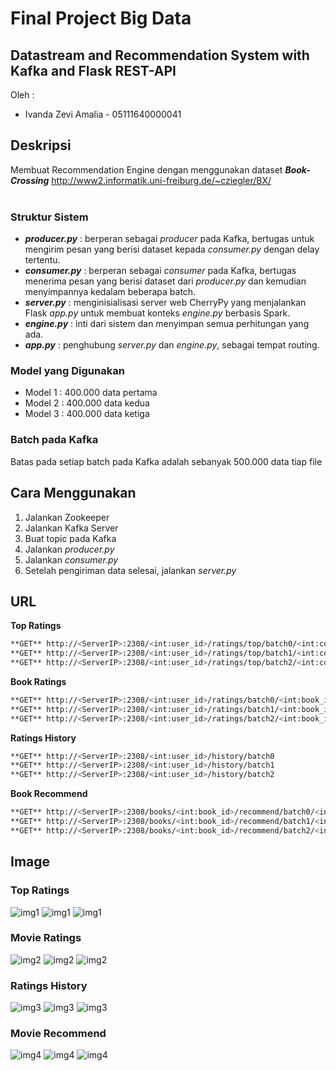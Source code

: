 # Final Project Big Data
## Datastream and Recommendation System with Kafka and Flask REST-API

Oleh :
* Ivanda Zevi Amalia - 05111640000041

## Deskripsi
Membuat Recommendation Engine dengan menggunakan dataset **_Book-Crossing_** http://www2.informatik.uni-freiburg.de/~cziegler/BX/ <br><br>

### Struktur Sistem
* **_producer.py_** : berperan sebagai _producer_ pada Kafka, bertugas untuk mengirim pesan yang berisi dataset kepada _consumer.py_ dengan delay tertentu.
* **_consumer.py_** : berperan sebagai _consumer_ pada Kafka, bertugas menerima pesan yang berisi dataset dari _producer.py_ dan kemudian menyimpannya kedalam beberapa batch. 
* **_server.py_** : menginisialisasi server web CherryPy yang menjalankan Flask _app.py_ untuk membuat konteks _engine.py_ berbasis Spark. 
* **_engine.py_** : inti dari sistem dan menyimpan semua perhitungan yang ada. 
* **_app.py_** : penghubung _server.py_ dan _engine.py_, sebagai tempat routing.

### Model yang Digunakan
* Model 1 : 400.000 data pertama
* Model 2 : 400.000 data kedua
* Model 3 : 400.000 data ketiga 

### Batch pada Kafka
Batas pada setiap batch pada Kafka adalah sebanyak 500.000 data tiap file

## Cara Menggunakan
1. Jalankan Zookeeper
2. Jalankan Kafka Server
3. Buat topic pada Kafka
4. Jalankan _producer.py_
5. Jalankan _consumer.py_
6. Setelah pengiriman data selesai, jalankan _server.py_


## URL
**Top Ratings**
```sh
**GET** http://<ServerIP>:2308/<int:user_id>/ratings/top/batch0/<int:count> 
**GET** http://<ServerIP>:2308/<int:user_id>/ratings/top/batch1/<int:count>
**GET** http://<ServerIP>:2308/<int:user_id>/ratings/top/batch2/<int:count>
```

**Book Ratings**
```sh
**GET** http://<ServerIP>:2308/<int:user_id>/ratings/batch0/<int:book_id>
**GET** http://<ServerIP>:2308/<int:user_id>/ratings/batch1/<int:book_id>
**GET** http://<ServerIP>:2308/<int:user_id>/ratings/batch2/<int:book_id>
```

**Ratings History**
```sh
**GET** http://<ServerIP>:2308/<int:user_id>/history/batch0
**GET** http://<ServerIP>:2308/<int:user_id>/history/batch1
**GET** http://<ServerIP>:2308/<int:user_id>/history/batch2
```

**Book Recommend**
```sh
**GET** http://<ServerIP>:2308/books/<int:book_id>/recommend/batch0/<int:count>
**GET** http://<ServerIP>:2308/books/<int:book_id>/recommend/batch1/<int:count>
**GET** http://<ServerIP>:2308/books/<int:book_id>/recommend/batch2/<int:count>
```

## Image
### Top Ratings 
![img1](img/TR-batch0.jpg)
![img1](img/TR-batch1.jpg)
![img1](img/TR-batch2.jpg)
<br>
### Movie Ratings
![img2](img/BR-batch0.jpg)
![img2](img/BR-batch1.jpg)
![img2](img/BR-batch2.jpg)
<br>
### Ratings History
![img3](img/RH-batch0.jpg)
![img3](img/RH-batch1.jpg)
![img3](img/RH-batch2.jpg)
<br>
### Movie Recommend
![img4](img/BRec-batch0.jpg)
![img4](img/BRec-batch1.jpg)
![img4](img/BRec-batch2.jpg)

